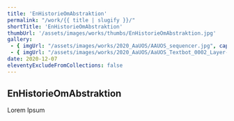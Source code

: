 ```yaml
---
title: 'EnHistorieOmAbstraktion'
permalink: "/work/{{ title | slugify }}/"
shortTitle: 'EnHistorieOmAbstraktion'
thumbUrl: '/assets/images/works/thumbs/EnHistorieOmAbstraktion.jpg'
gallery:
 - { imgUrl: "/assets/images/works/2020_AaUOS/AAUOS_sequencer.jpg", caption: "" }
 - { imgUrl: "/assets/images/works/2020_AaUOS/AaUOS_Textbot_0002_Layer-20.jpg", caption: "" }
date: 2020-12-07
eleventyExcludeFromCollections: false
---
```



<div class="Grid Grid--gutters Grid--full large-Grid--fit">
  <div class="Grid-cell">
    <div class='headerGroup'>
      <h2>EnHistorieOmAbstraktion</h2>
      <p>Lorem Ipsum</p>
    </div>
  </div>
</div>